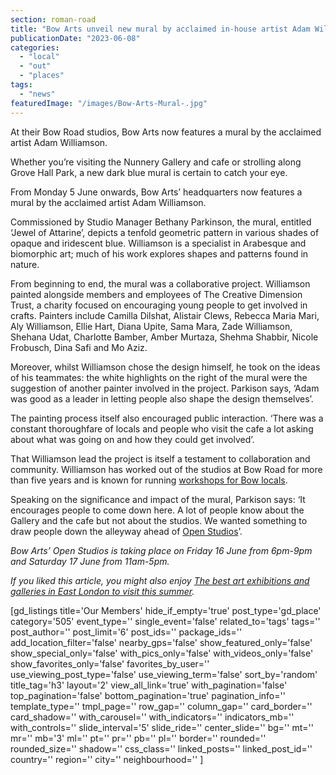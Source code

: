 ```yaml
---
section: roman-road
title: "Bow Arts unveil new mural by acclaimed in-house artist Adam Williamson"
publicationDate: "2023-06-08"
categories: 
  - "local"
  - "out"
  - "places"
tags: 
  - "news"
featuredImage: "/images/Bow-Arts-Mural-.jpg"
---
```


At their Bow Road studios, Bow Arts now features a mural by the acclaimed artist Adam Williamson.

Whether you’re visiting the Nunnery Gallery and cafe or strolling along Grove Hall Park, a new dark blue mural is certain to catch your eye. 

From Monday 5 June onwards, Bow Arts’ headquarters now features a mural by the acclaimed artist Adam Williamson. 

Commissioned by Studio Manager Bethany Parkinson, the mural, entitled ‘Jewel of Attarine’, depicts a tenfold geometric pattern in various shades of opaque and iridescent blue. Williamson is a specialist in Arabesque and biomorphic art; much of his work explores shapes and patterns found in nature. 

From beginning to end, the mural was a collaborative project. Williamson painted alongside members and employees of The Creative Dimension Trust, a charity focused on encouraging young people to get involved in crafts. Painters include Camilla Dilshat, Alistair Clews, Rebecca Maria Mari, Aly Williamson, Ellie Hart, Diana Upite, Sama Mara, Zade Williamson, Shehana Udat, Charlotte Bamber, Amber Murtaza, Shehma Shabbir, Nicole Frobusch, Dina Safi and Mo Aziz.

Moreover, whilst Williamson chose the design himself, he took on the ideas of his teammates: the white highlights on the right of the mural were the suggestion of another painter involved in the project. Parkison says, ‘Adam was good as a leader in letting people also shape the design themselves’.  

The painting process itself also encouraged public interaction. ‘There was a constant thoroughfare of locals and people who visit the cafe a lot asking about what was going on and how they could get involved’. 

That Williamson lead the project is itself a testament to collaboration and community. Williamson has worked out of the studios at Bow Road for more than five years and is known for running [workshops for Bow locals](https://romanroadlondon.com/events/lucy-orta-traces-stories-of-migration-bow-arts/).  

Speaking on the significance and impact of the mural, Parkison says: ‘It encourages people to come down here. A lot of people know about the Gallery and the cafe but not about the studios. We wanted something to draw people down the alleyway ahead of [Open Studios](https://romanroadlondon.com/events/bowfest-open-studios-bow-arts-2023/)’.  

_Bow Arts’ Open Studios is taking place on Friday 16 June from 6pm-9pm and Saturday 17 June from 11am-5pm._ 

  
_If you liked this article, you might also enjoy_ [_The best art exhibitions and galleries in East London to visit this summer_](https://romanroadlondon.com/art-exhibitions-east-london/)_._

\[gd\_listings title='Our Members' hide\_if\_empty='true' post\_type='gd\_place' category='505' event\_type='' single\_event='false' related\_to='tags' tags='' post\_author='' post\_limit='6' post\_ids='' package\_ids='' add\_location\_filter='false' nearby\_gps='false' show\_featured\_only='false' show\_special\_only='false' with\_pics\_only='false' with\_videos\_only='false' show\_favorites\_only='false' favorites\_by\_user='' use\_viewing\_post\_type='false' use\_viewing\_term='false' sort\_by='random' title\_tag='h3' layout='2' view\_all\_link='true' with\_pagination='false' top\_pagination='false' bottom\_pagination='true' pagination\_info='' template\_type='' tmpl\_page='' row\_gap='' column\_gap='' card\_border='' card\_shadow='' with\_carousel='' with\_indicators='' indicators\_mb='' with\_controls='' slide\_interval='5' slide\_ride='' center\_slide='' bg='' mt='' mr='' mb='3' ml='' pt='' pr='' pb='' pl='' border='' rounded='' rounded\_size='' shadow='' css\_class='' linked\_posts='' linked\_post\_id='' country='' region='' city='' neighbourhood='' \]
